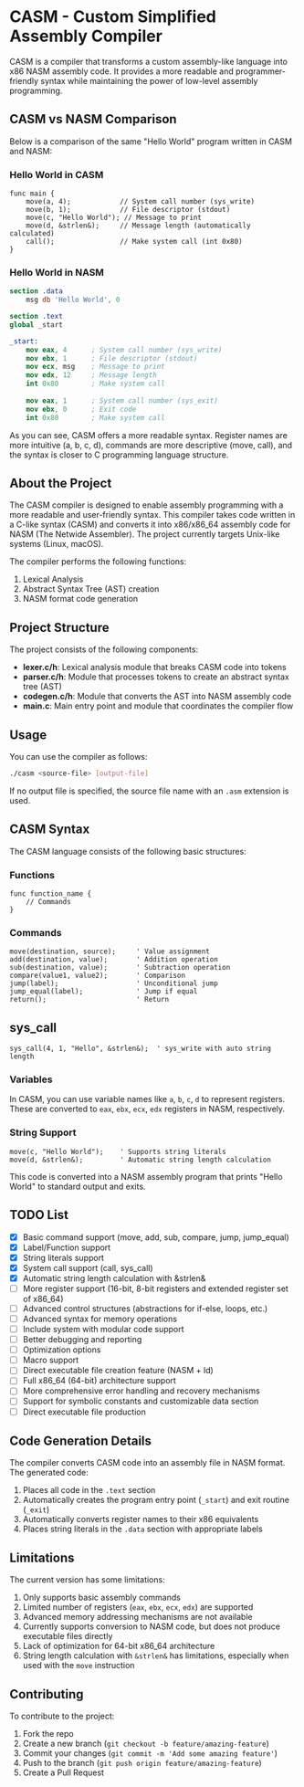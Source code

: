 # CASM - Custom Simplified Assembly Compiler

CASM is a compiler that transforms a custom assembly-like language into x86 NASM assembly code. It provides a more readable and programmer-friendly syntax while maintaining the power of low-level assembly programming.

## CASM vs NASM Comparison

Below is a comparison of the same "Hello World" program written in CASM and NASM:

### Hello World in CASM
```
func main {
    move(a, 4);            // System call number (sys_write)
    move(b, 1);            // File descriptor (stdout)
    move(c, "Hello World"); // Message to print
    move(d, &strlen&);     // Message length (automatically calculated)
    call();                // Make system call (int 0x80)
}
```

### Hello World in NASM
```nasm
section .data
    msg db 'Hello World', 0

section .text
global _start

_start:
    mov eax, 4      ; System call number (sys_write)
    mov ebx, 1      ; File descriptor (stdout)
    mov ecx, msg    ; Message to print
    mov edx, 12     ; Message length
    int 0x80        ; Make system call
    
    mov eax, 1      ; System call number (sys_exit)
    mov ebx, 0      ; Exit code
    int 0x80        ; Make system call
```

As you can see, CASM offers a more readable syntax. Register names are more intuitive (a, b, c, d), commands are more descriptive (move, call), and the syntax is closer to C programming language structure.

## About the Project

The CASM compiler is designed to enable assembly programming with a more readable and user-friendly syntax. This compiler takes code written in a C-like syntax (CASM) and converts it into x86/x86_64 assembly code for NASM (The Netwide Assembler). The project currently targets Unix-like systems (Linux, macOS).

The compiler performs the following functions:
1. Lexical Analysis
2. Abstract Syntax Tree (AST) creation
3. NASM format code generation

## Project Structure

The project consists of the following components:

- **lexer.c/h**: Lexical analysis module that breaks CASM code into tokens
- **parser.c/h**: Module that processes tokens to create an abstract syntax tree (AST)
- **codegen.c/h**: Module that converts the AST into NASM assembly code
- **main.c**: Main entry point and module that coordinates the compiler flow

## Usage

You can use the compiler as follows:

```bash
./casm <source-file> [output-file]
```

If no output file is specified, the source file name with an `.asm` extension is used.

## CASM Syntax

The CASM language consists of the following basic structures:

### Functions

```
func function_name {
    // Commands
}
```

### Commands

```
move(destination, source);     ' Value assignment
add(destination, value);       ' Addition operation
sub(destination, value);       ' Subtraction operation
compare(value1, value2);       ' Comparison
jump(label);                   ' Unconditional jump
jump_equal(label);             ' Jump if equal
return();                      ' Return
```

## sys_call

```
sys_call(4, 1, "Hello", &strlen&);  ' sys_write with auto string length
```

### Variables

In CASM, you can use variable names like `a`, `b`, `c`, `d` to represent registers. These are converted to `eax`, `ebx`, `ecx`, `edx` registers in NASM, respectively.

### String Support

```
move(c, "Hello World");    ' Supports string literals
move(d, &strlen&);         ' Automatic string length calculation
```

This code is converted into a NASM assembly program that prints "Hello World" to standard output and exits.


## TODO List

- [x] Basic command support (move, add, sub, compare, jump, jump_equal)
- [x] Label/Function support
- [x] String literals support
- [x] System call support (call, sys_call)
- [x] Automatic string length calculation with &strlen&
- [ ] More register support (16-bit, 8-bit registers and extended register set of x86_64)
- [ ] Advanced control structures (abstractions for if-else, loops, etc.)
- [ ] Advanced syntax for memory operations
- [ ] Include system with modular code support
- [ ] Better debugging and reporting
- [ ] Optimization options
- [ ] Macro support
- [ ] Direct executable file creation feature (NASM + ld)
- [ ] Full x86_64 (64-bit) architecture support
- [ ] More comprehensive error handling and recovery mechanisms
- [ ] Support for symbolic constants and customizable data section
- [ ] Direct executable file production

## Code Generation Details

The compiler converts CASM code into an assembly file in NASM format. The generated code:

1. Places all code in the `.text` section
2. Automatically creates the program entry point (`_start`) and exit routine (`_exit`)
3. Automatically converts register names to their x86 equivalents
4. Places string literals in the `.data` section with appropriate labels

## Limitations

The current version has some limitations:

1. Only supports basic assembly commands
2. Limited number of registers (`eax`, `ebx`, `ecx`, `edx`) are supported
3. Advanced memory addressing mechanisms are not available
4. Currently supports conversion to NASM code, but does not produce executable files directly
5. Lack of optimization for 64-bit x86_64 architecture
6. String length calculation with `&strlen&` has limitations, especially when used with the `move` instruction

## Contributing

To contribute to the project:

1. Fork the repo
2. Create a new branch (`git checkout -b feature/amazing-feature`)
3. Commit your changes (`git commit -m 'Add some amazing feature'`)
4. Push to the branch (`git push origin feature/amazing-feature`)
5. Create a Pull Request
